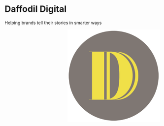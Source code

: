 

# Daffodil Digital

Helping brands tell their stories in smarter ways

<img src="pub/img/logo_transparent.png" width="300" height="300" style="float: right;">

